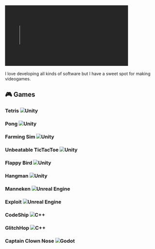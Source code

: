 ![Welcome](./Assets/Welcome.gif)

I love developing all kinds of software but I have a sweet spot for making videogames.

## 🎮 Games
### Tetris ![Unity](https://img.shields.io/badge/-Unity-grey?style=for-the-badge&logo=unity)
### Pong ![Unity](https://img.shields.io/badge/-Unity-grey?style=for-the-badge&logo=unity)
### Farming Sim ![Unity](https://img.shields.io/badge/-Unity-grey?style=for-the-badge&logo=unity)
### Unbeatable TicTacToe ![Unity](https://img.shields.io/badge/-Unity-grey?style=for-the-badge&logo=unity)
### Flappy Bird ![Unity](https://img.shields.io/badge/-Unity-grey?style=for-the-badge&logo=unity)
### Hangman ![Unity](https://img.shields.io/badge/-Unity-grey?style=for-the-badge&logo=unity)
### Manneken ![Unreal Engine](https://img.shields.io/badge/-Unreal%20Engine-grey?style=for-the-badge&logo=unreal-engine)
### Exploit ![Unreal Engine](https://img.shields.io/badge/-Unreal%20Engine-grey?style=for-the-badge&logo=unreal-engine)
### CodeShip ![C++](https://img.shields.io/badge/-C++-grey?style=for-the-badge&logo=cplusplus)
### GlitchHop ![C++](https://img.shields.io/badge/-C++-grey?style=for-the-badge&logo=cplusplus)
### Captain Clown Nose ![Godot](https://img.shields.io/badge/-Godot-grey?style=for-the-badge&logo=godot-engine)
